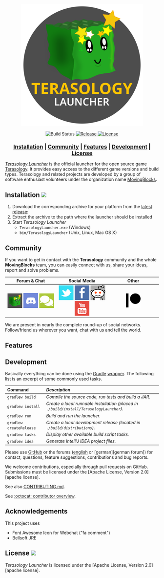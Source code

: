 <p align="center"><img src="./docs/images/logo.png" height=400px/></>
<div align="center">
    <img src="https://github.com/MovingBlocks/TerasologyLauncher/workflows/Push%20Validation/badge.svg" alt="Build Status"/>
    <a href="https://github.com/MovingBlocks/TerasologyLauncher/releases/latest">
        <img src="https://img.shields.io/github/v/release/MovingBlocks/TerasologyLauncher" alt="Release" />
    </a>
    <a href="http://www.apache.org/licenses/LICENSE-2.0.html">
        <img src="https://img.shields.io/github/license/MovingBlocks/TerasologyLauncher" alt="License" />
    </a>
</div>

<h3 align="center"><font size="+1"><b>
    <a href="#installation">Installation</a> | 
    <a href="#community">Community</a> | 
    <a href="#features">Features</a>  | 
    <a href="#development">Development</a>  | 
    <a href="#license">License</a> 
</b></font></h3>

[_Terasology Launcher_][github terasologylauncher] is the official launcher for the open source game [Terasology][github terasology]. It provides easy access to the different game versions and build types. Terasology and related projects are developed by a group of software enthusiast volunteers under the organization name [MovingBlocks][github movingblocks].

## Installation [![](https://img.shields.io/github/v/release/MovingBlocks/TerasologyLauncher)][latest-release]

1. Download the corresponding archive for your platform from the [latest release][latest-release]:
1. Extract the archive to the path where the launcher should be installed
1. Start _Terasology Launcher_
   - `TerasologyLauncher.exe` (Windows)
   - `bin/TerasologyLauncher` (Unix, Linux, Mac OS X)

## Community

If you want to get in contact with the **Terasology** community and the whole __MovingBlocks__ team, you can easily connect with us, share your ideas, report and solve problems.

<table style="margin-left:auto;margin-right:auto">
  <thead><tr>
    <th width="33%">Forum &amp; Chat</th>
    <th width="33%">Social Media</th>
    <th width="33%">Other</th>
  </tr></thead>
  <tr>
    <td width="33%" align="center">
      <a title="Terasology Forum" href="https://forum.terasology.org"><img src="./src/main/resources/org/terasology/launcher/images/forum.png" width="48px"/></a>
      <a title="Discord" href="https://discord.gg/terasology"><img src="./src/main/resources/org/terasology/launcher/images/discord.png" width="48px"/></a>
      <a title="IRC Webchat" href="http://webchat.freenode.net/?channels=terasology&uio=d4?channels=%23terasology&nick=Terasologist...&prompt=1&useUserListIcons=true"><img src="./src/main/resources/org/terasology/launcher/images/webchat.png" width="48px"/></a></td>
    <td width="33%" align="center">
      <a title="Twitter" href="https://twitter.com/Terasology"><img src="./src/main/resources/org/terasology/launcher/images/twitter.png" width="48px"/></a>
      <a title="Facebook" href="https://www.facebook.com/Terasology"><img src="./src/main/resources/org/terasology/launcher/images/facebook.png" width="48px"/></a>
      <a title="Reddit" href="http://www.reddit.com/r/Terasology"><img src="./src/main/resources/org/terasology/launcher/images/reddit.png" width="48px"/></a>
      <a title="Youtube" href="https://www.youtube.com/user/blockmaniaTV"><img src="./src/main/resources/org/terasology/launcher/images/youtube.png" width="48px"/></a></td>
    <td width="33%" align="center">
      <a title="Patreon" href="https://www.patreon.com/Terasology"><img src="./src/main/resources/org/terasology/launcher/images/patreon.svg" width="48px"/></a></td>
  </tr>
</table>

We are present in nearly the complete round-up of social networks. Follow/friend us wherever you want, chat with us and tell the world.

## Features

## Development

Basically everything can be done using the [Gradle](http://gradle.org) [wrapper](http://gradle.org/docs/current/userguide/gradle_wrapper.html). The following list is an excerpt of some commonly used tasks.

| Command               | *Description* |
|:----------------------|:--------------|
|`gradlew build`        | *Compile the source code, run tests and build a JAR.* |
|`gradlew install`      | *Create a local runnable installation (placed in `./build/install/TerasologyLauncher`).* |
|`gradlew run`          | *Build and run the launcher.* |
|`gradlew createRelease`| *Create a local development release (located in `./build/distributions`).* |
|`gradlew tasks`        | *Display other available build script tasks.* |
|`gradlew idea`         | *Generate IntelliJ IDEA project files.*|

Please use [GitHub][github terasologylauncher issues] or the forums ([english][english forum] or [german][german forum]) for contact, questions, feature suggestions, contributions and bug reports.

We welcome contributions, especially through pull requests on GitHub.
Submissions must be licensed under the [Apache License, Version 2.0][apache license].

See also [CONTRIBUTING.md](CONTRIBUTING.md).

See [:octocat: contributor overview][github terasologylauncher contributors].

## Acknowledgements

This project uses
- Font Awesome Icon for Webchat ("fa comment")
- Bellsoft JRE

## License [![](https://img.shields.io/github/license/MovingBlocks/TerasologyLauncher)][license]

_Terasology Launcher_ is licensed under the [Apache License, Version 2.0][apache license].

<!-- References -->

[latest-release]: https://github.com/MovingBlocks/TerasologyLauncher/releases/ "TerasologyLauncher download (official releases)"
[license]: http://www.apache.org/licenses/LICENSE-2.0.html "Apache License, Version 2.0"

<!-- -->

[github movingblocks]: https://github.com/MovingBlocks/ "MovingBlocks"
[github terasology]: https://github.com/MovingBlocks/Terasology/ "Terasology"
[github terasologylauncher]: https://github.com/MovingBlocks/TerasologyLauncher/ "TerasologyLauncher"
[github terasologylauncher issues]: https://github.com/MovingBlocks/TerasologyLauncher/issues/ "TerasologyLauncher issues"
[github terasologylauncher contributors]: https://github.com/MovingBlocks/TerasologyLauncher/graphs/contributors/ "TerasologyLauncher contributors"
[english forum]: http://forum.terasology.org/threads/terasologylauncher-mrbarsack.708/ "TerasologyLauncher forum thread"
[gradle]: http://gradle.org "Gradle"
[gradle wrapper]: http://gradle.org/docs/current/userguide/gradle_wrapper.html "Gradle Wrapper"
